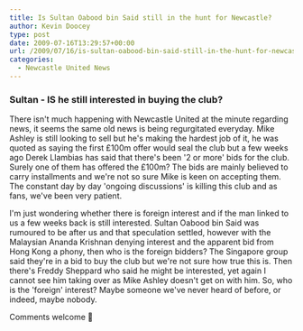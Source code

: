 ```yaml
---
title: Is Sultan Oabood bin Said still in the hunt for Newcastle?
author: Kevin Doocey
type: post
date: 2009-07-16T13:29:57+00:00
url: /2009/07/16/is-sultan-oabood-bin-said-still-in-the-hunt-for-newcastle/
categories:
  - Newcastle United News
---
```


### Sultan - IS he still interested in buying the club?

There isn't much happening with Newcastle United at the minute regarding news, it seems the same old news is being regurgitated everyday. Mike Ashley is still looking to sell but he's making the hardest job of it, he was quoted as saying the first £100m offer would seal the club but a few weeks ago Derek Llambias has said that there's been '2 or more' bids for the club. Surely one of them has offered the £100m? The bids are mainly believed to carry installments and we're not so sure Mike is keen on accepting them. The constant day by day 'ongoing discussions' is killing this club and as fans, we've been very patient.

I'm just wondering whether there is foreign interest and if the man linked to us a few weeks back is still interested. Sultan Oabood bin Said was rumoured to be after us and that speculation settled, however with the Malaysian Ananda Krishnan denying interest and the apparent bid from Hong Kong a phony, then who is the foreign bidders? The Singapore group said they're in a bid to buy the club but we're not sure how true this is. Then there's Freddy Sheppard who said he might be interested, yet again I cannot see him taking over as Mike Ashley doesn't get on with him. So, who is the 'foreign' interest? Maybe someone we've never heard of before, or indeed, maybe nobody.

Comments welcome 🙂
